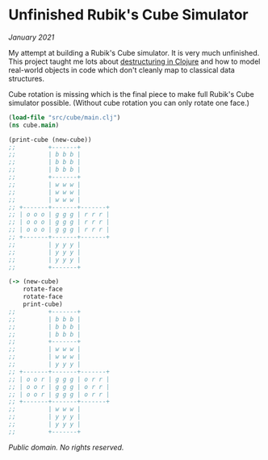 # Unfinished Rubik's Cube Simulator

_January 2021_

My attempt at building a Rubik's Cube simulator.  It is very much unfinished.
This project taught me lots about [destructuring in Clojure][destructure] and
how to model real-world objects in code which don't cleanly map to classical
data structures.

[destructure]: https://clojure.org/guides/destructuring

Cube rotation is missing which is the final piece to make full Rubik's Cube
simulator possible.  (Without cube rotation you can only rotate one face.)

```clojure
(load-file "src/cube/main.clj")
(ns cube.main)

(print-cube (new-cube))
;;         +-------+
;;         | b b b |
;;         | b b b |
;;         | b b b |
;;         +-------+
;;         | w w w |
;;         | w w w |
;;         | w w w |
;; +-------+-------+-------+
;; | o o o | g g g | r r r |
;; | o o o | g g g | r r r |
;; | o o o | g g g | r r r |
;; +-------+-------+-------+
;;         | y y y |
;;         | y y y |
;;         | y y y |
;;         +-------+

(-> (new-cube)
    rotate-face
    rotate-face
    print-cube)
;;         +-------+
;;         | b b b |
;;         | b b b |
;;         | b b b |
;;         +-------+
;;         | w w w |
;;         | w w w |
;;         | y y y |
;; +-------+-------+-------+
;; | o o r | g g g | o r r |
;; | o o r | g g g | o r r |
;; | o o r | g g g | o r r |
;; +-------+-------+-------+
;;         | w w w |
;;         | y y y |
;;         | y y y |
;;         +-------+
```

_Public domain.  No rights reserved._
